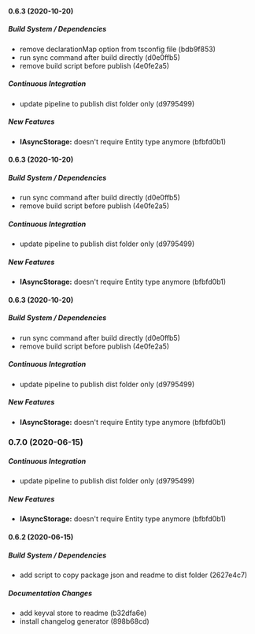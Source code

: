#### 0.6.3 (2020-10-20)

##### Build System / Dependencies

*  remove declarationMap option from tsconfig file (bdb9f853)
*  run sync command after build directly (d0e0ffb5)
*  remove build script before publish (4e0fe2a5)

##### Continuous Integration

*  update pipeline to publish dist folder only (d9795499)

##### New Features

* **IAsyncStorage:**  doesn't require Entity type anymore (bfbfd0b1)

#### 0.6.3 (2020-10-20)

##### Build System / Dependencies

*  run sync command after build directly (d0e0ffb5)
*  remove build script before publish (4e0fe2a5)

##### Continuous Integration

*  update pipeline to publish dist folder only (d9795499)

##### New Features

* **IAsyncStorage:**  doesn't require Entity type anymore (bfbfd0b1)

#### 0.6.3 (2020-10-20)

##### Build System / Dependencies

*  run sync command after build directly (d0e0ffb5)
*  remove build script before publish (4e0fe2a5)

##### Continuous Integration

*  update pipeline to publish dist folder only (d9795499)

##### New Features

* **IAsyncStorage:**  doesn't require Entity type anymore (bfbfd0b1)

### 0.7.0 (2020-06-15)

##### Continuous Integration

*  update pipeline to publish dist folder only (d9795499)

##### New Features

* **IAsyncStorage:**  doesn't require Entity type anymore (bfbfd0b1)

#### 0.6.2 (2020-06-15)

##### Build System / Dependencies

*  add script to copy package json and readme to dist folder (2627e4c7)

##### Documentation Changes

*  add keyval store to readme (b32dfa6e)
*  install changelog generator (898b68cd)
